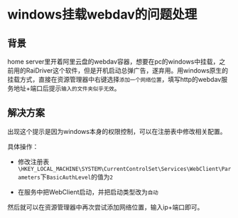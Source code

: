 # windows挂载webdav的问题处理

## 背景

home server里开着阿里云盘的webdav容器，想要在pc的windows中挂载，之前用的RaiDriver这个软件，但是开机启动总弹广告，遂弃用。用windows原生的挂载方式，直接在资源管理器中右键选择`添加一个网络位置`，填写http的webdav服务地址+端口后提示`输入的文件夹似乎无效`。



## 解决方案

出现这个提示是因为windows本身的权限控制，可以在注册表中修改相关配置。

具体操作：

- 修改注册表`\HKEY_LOCAL_MACHINE\SYSTEM\CurrentControlSet\Services\WebClient\Parameters`下`BasicAuthLevel`的值为`2`

- 在服务中把WebClient启动，并把启动类型改为`自动`

然后就可以在资源管理器中再次尝试添加网络位置，输入ip+端口即可。